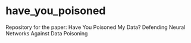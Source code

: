 # have_you_poisoned
Repository for the paper: Have You Poisoned My Data? Defending Neural Networks Against Data Poisoning
